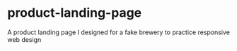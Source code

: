 # product-landing-page
A product landing page I designed for a fake brewery to practice responsive web design
